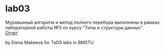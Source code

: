 # lab03
Муравьиный алгоритм и метод полного перебора выполнены в рамках лабораторной работы №3 по курсу "Типы и структуры данных". \
[Отчет](https://github.com/ImpudentPenguin/BMSTU/blob/main/tasd/lab03/lab03.md)

by Elena Makeeva for TaDS labs in BMSTU
